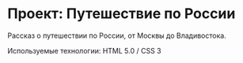 # Проект: Путешествие по России
Рассказ о путешествии по России, от Москвы до Владивостока.

Используемые технологии: HTML 5.0 / CSS 3
